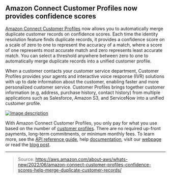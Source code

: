 ## Amazon Connect Customer Profiles now provides confidence scores

[Amazon Connect Customer Profiles](https://aws.amazon.com/connect/customer-profiles/) now allows you to automatically merge duplicate customer records on confidence scores. Each time the identity resolution feature finds duplicate records, it provides a confidence score on a scale of zero to one to represent the accuracy of a match, where a score of one represents most accurate match and zero represents least accurate match. You can select a threshold anywhere between zero to one to automatically merge duplicate records into a unified customer profile.

When a customer contacts your customer service department, Customer Profiles provides your agents and interactive voice response (IVR) solutions with up to date information about the customer, enabling faster and more personalized customer service. Customer Profiles brings together customer information (e.g, address, purchase history, contact history) from multiple applications such as Salesforce, Amazon S3, and ServiceNow into a unified customer profile.

[![Image description](https://dev-to-uploads.s3.amazonaws.com/uploads/articles/5m15zsqp4eb1szj9b681.png)](https://k21technologies.samcart.com/referral/gBBzLUFj/wZNqvQpM5mBn2g53)

With Amazon Connect Customer Profiles, you only pay for what you use based on the number of [customer profiles](https://aws.amazon.com/connect/pricing/). There are no required up-front payments, long-term commitments, or minimum monthly fees. To learn more, see the [API reference guide](https://docs.aws.amazon.com/customerprofiles/latest/APIReference/API_CreateDomain.html), help [documentation](https://docs.aws.amazon.com/connect/latest/adminguide/use-identity-resolution.html), visit our [webpage](https://aws.amazon.com/connect/customer-profiles/) or read the [blog post](https://aws.amazon.com/blogs/contact-center/how-to-consolidate-similar-profiles-using-amazon-connect-customer-profiles-identity-resolution/).

---

> Source: https://aws.amazon.com/about-aws/whats-new/2022/06/amazon-connect-customer-profiles-confidence-scores-help-merge-duplicate-customer-records/